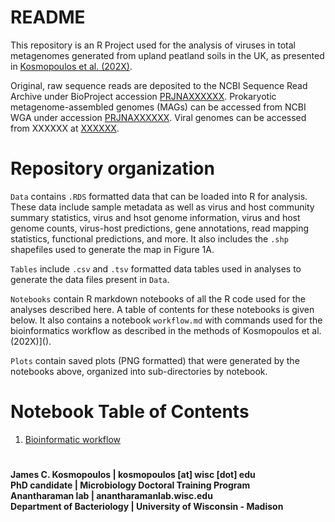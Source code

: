 # README
This repository is an R Project used for the analysis of viruses in total metagenomes generated from upland peatland soils in the UK, as presented in [Kosmopoulos et al. (202X)]().

Original, raw sequence reads are deposited to the NCBI Sequence Read Archive under BioProject accession [PRJNAXXXXXX](). Prokaryotic metagenome-assembled genomes (MAGs) can be accessed from NCBI WGA under accession [PRJNAXXXXXX](). Viral genomes can be accessed from XXXXXX at [XXXXXX]().

# Repository organization
`Data` contains `.RDS` formatted data that can be loaded into R for analysis. These data include sample metadata as well as virus and host community summary statistics, virus and hsot genome information, virus and host genome counts, virus-host predictions, gene annotations, read mapping statistics, functional predictions, and more. It also includes the `.shp` shapefiles used to generate the map in Figure 1A.

`Tables` include `.csv` and `.tsv` formatted data tables used in analyses to generate the data files present in `Data`.

`Notebooks` contain R markdown notebooks of all the R code used for the analyses described here. A table of contents for these notebooks is given below. It also contains a notebook `workflow.md` with commands used for the bioinformatics workflow as described in the methods of Kosmopoulos et al. (202X)]().

`Plots` contain saved plots (PNG formatted) that were generated by the notebooks above, organized into sub-directories by notebook.

# Notebook Table of Contents
1. [Bioinformatic workflow]()


# 
**James C. Kosmopoulos | kosmopoulos \[at\] wisc \[dot\] edu**<br>
**PhD candidate | Microbiology Doctoral Training Program**<br>
**Anantharaman lab | anantharamanlab.wisc.edu**<br>
**Department of Bacteriology | University of Wisconsin - Madison**
